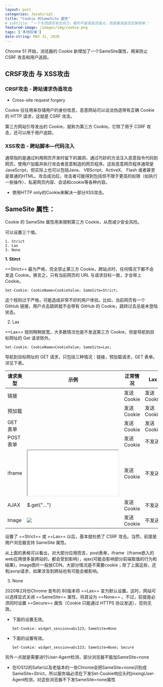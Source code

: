 ```yaml
---
layout: post
categories: JavaScript
title: "Cookie 的SameSite 属性"
# subtitle: "一个东西是否有生命力，看的不是其是否强大，而是看其是否足够简单."
featured-image: /images/img/cookie.png
tags: ['本地存储']
date-string: MAY 31, 2020
---
```


Chrome 51 开始，浏览器的 Cookie 新增加了一个SameSite属性，用来防止 CSRF 攻击和用户追踪。

## CRSF攻击 与 XSS攻击

### CRSF攻击 - 跨站请求伪造攻击

- Cross-site request forgery

Cookie 往往用来存储用户的身份信息，恶意网站可以设法伪造带有正确 Cookie 的 HTTP 请求，这就是 CSRF 攻击。

第三方网站引导发出的 Cookie，就称为第三方 Cookie。它除了用于 CSRF 攻击，还可以用于用户追踪。

### XSS攻击 - 跨站脚本—代码注入

通常指的是通过利用网页开发时留下的漏洞，通过巧妙的方法注入恶意指令代码到网页，使用户加载并执行攻击者恶意制造的网页程序。这些恶意网页程序通常是JavaScript，但实际上也可以包括Java、 VBScript、ActiveX、 Flash 或者甚至是普通的HTML。攻击成功后，攻击者可能得到包括但不限于更高的权限（如执行一些操作）、私密网页内容、会话和cookie等各种内容。

- 使用HTTP only的Cookie来解决一部分XSS攻击。

## SameSite 属性：

Cookie 的 SameSite 属性用来限制第三方 Cookie，从而减少安全风险。

可以设置三个值。


```
1. Strict
2. Lax
3. None
```

**1. Stirct**

==Strict== 最为严格，完全禁止第三方 Cookie，跨站点时，任何情况下都不会发送 Cookie。换言之，只有当前网页的 URL 与请求目标一致，才会带上 Cookie。

```
Set-Cookie: CookieName=CookieValue; SameSite=Strict;
```

这个规则过于严格，可能造成非常不好的用户体验。比如，当前网页有一个 GitHub 链接，用户点击跳转就不会带有 GitHub 的 Cookie，跳转过去总是未登陆状态。

2. Lax

==Lax== 规则稍稍放宽，大多数情况也是不发送第三方 Cookie，但是导航到目标网址的 Get 请求除外。


```
Set-Cookie: CookieName=CookieValue; SameSite=Lax;
```

导航到目标网址的 GET 请求，只包括三种情况：链接，预加载请求，GET 表单。详见下表。


请求类型 | 示例 | 正常情况 | Lax
---|---|---|---
链接 | <a href="..."></a> | 发送 Cookie | 发送 Cookie
预加载 | <link rel="prerender" href="..."/>	| 发送 Cookie | 发送 Cookie
GET 表单 | <form method="GET" action="..."> | 发送 Cookie | 发送 Cookie
POST 表单 | <form method="POST" action="..."> | 发送 Cookie | 不发送
iframe | <iframe src="..."></iframe> | 发送 Cookie | 不发送
AJAX | $.get("...") | 发送 Cookie | 不发送
Image | <img src="..."> | 发送 Cookie | 不发送

设置了 ==Strict== 或 ==Lax== 以后，基本就杜绝了 CSRF 攻击。当然，前提是用户浏览器支持 SameSite 属性。

从上面的表格可以看出，对大部分应用而言，post表单，iframe（iframe嵌入的web应用很多是跨站的，都会受到影响），ajax(可能会影响部分前端取值的行为和结果)，image图片一般放CDN，大部分情况是不需要cookie；除了上面这些，还有jsonp请求，如果涉及到跨站也有可能会被影响。


3. None

2020年2月份Chrome 发布的 80版本将 ==Lax== 变为默认设置。这时，网站可以选择显式关闭 ==SameSite== 属性，将其设为 ==None== 。不过，前提是必须同时设置 ==Secure== 属性（Cookie 只能通过 HTTPS 协议发送），否则无效。

- 下面的设置无效。

    ```
    Set-Cookie: widget_session=abc123; SameSite=None
    ```

- 下面的设置有效。


    ```
    Set-Cookie: widget_session=abc123; SameSite=None; Secure
    ```

另外一点就是需要进行User-Agent检测，部分浏览器不能加SameSite=none

- 在IOS12的Safari以及老版本的一些Chrome会把SameSite=none识别成SameSite=Strict，所以服务端必须在下发Set-Cookie响应头时jinxingUser-Agent检测，对这些浏览器不下发SameSite=none属性